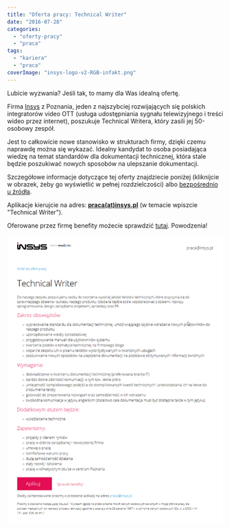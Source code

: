 ```yaml
---
title: "Oferta pracy: Technical Writer"
date: "2016-07-28"
categories:
  - "oferty-pracy"
  - "praca"
tags:
  - "kariera"
  - "praca"
coverImage: "insys-logo-v2-RGB-infakt.png"
---
```


Lubicie wyzwania? Jeśli tak, to mamy dla Was idealną ofertę.

Firma [Insys](http://www.insys.pl/strona-glowna) z Poznania, jeden z najszybciej rozwijających się polskich integratorów video OTT (usługa udostępniania sygnału telewizyjnego i treści wideo przez internet), poszukuje Technical Writera, który zasili jej 50-osobowy zespół.

Jest to całkowicie nowe stanowisko w strukturach firmy, dzięki czemu naprawdę można się wykazać. Idealny kandydat to osoba posiadająca wiedzę na temat standardów dla dokumentacji technicznej, która stale będzie poszukiwać nowych sposobów na ulepszanie dokumentacji.

Szczegółowe informacje dotyczące tej oferty znajdziecie poniżej (kliknijcie w obrazek, żeby go wyświetlić w pełnej rozdzielczości) albo [bezpośrednio u źródła](http://www.insys.pl/praca/technical-writer.html).

Aplikacje kierujcie na adres: [**praca(at)insys.pl**](mailto:praca@insys.pl) (w temacie wpiszcie "Technical Writer").

Oferowane przez firmę benefity możecie sprawdzić [tutaj](http://www.insys.pl/praca/index.html#benefit). Powodzenia!

[![insys_technical_writer](images/insys_technical_writer.png)](http://techwriter.pl/wp-content/uploads/2016/07/insys_technical_writer.png)
